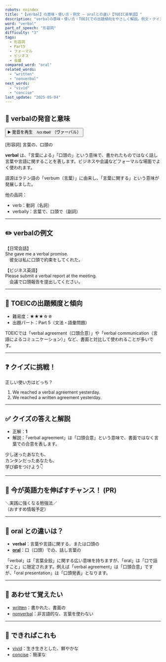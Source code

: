 ```yaml
---
robots: noindex
title: "【verbal】の意味・使い方・例文 ― oralとの違い【TOEIC英単語】"
description: "verbalの意味・使い方・TOEICでの出題傾向をやさしく解説。例文・クイズ付きでoralとの違いもわかりやすく学べます。"
word: "verbal"
part_of_speech: "形容詞"
difficulty: "3"
tags:
  - 形容詞
  - Part5
  - フォーマル
  - ビジネス
  - 会議
compared_word: "oral"
related_words:
  - "written"
  - "nonverbal"
next_words:
  - "vivid"
  - "concise"
last_update: "2025-05-04"
---
```


## 🔰 verbalの発音と意味

<button class="play-audio" onclick="playTTS('verbal')">
  <span class="play-audio-main">
    ▶️ 発音を再生　/vɜːrbəl/
  </span>
  <span class="play-audio-sub">
    （ヴァーバル）
  </span>
</button>

[形容詞] 言葉の、口頭の

**verbal** は、「言葉による」「口頭の」という意味で、書かれたものではなく話し言葉や言語に関することを表します。ビジネスや会議などフォーマルな場面でよく使われます。

語源はラテン語の「verbum（言葉）」に由来し、「言葉に関する」という意味が発展しました。

他の品詞：  
- verb：動詞（名詞）
- verbally：言葉で、口頭で（副詞）

---

## ✏️ verbalの例文

【日常会話】  
She gave me a verbal promise.  
　彼女は私に口頭で約束をしてくれた。

【ビジネス英語】  
Please submit a verbal report at the meeting.  
　会議で口頭報告を提出してください。

---

## 🎯 TOEICの出題頻度と傾向

- 難易度：★★★☆☆
- 出題パート：Part 5（文法・語彙問題）

TOEICでは「verbal agreement（口頭合意）」や「verbal communication（言語によるコミュニケーション）」など、書面と対比して使われることが多いです。

---

## ❓ クイズに挑戦！

正しい使い方はどっち？

1. We reached a verbal agreement yesterday.  
2. We reached a written agreement yesterday.

---

## ✅ クイズの答えと解説

- 正解：**1**
- 解説：「verbal agreement」は「口頭合意」という意味で、書面ではなく言葉での合意を表します。

少し迷ったあなたも、  
カンタンだったあなたも、  
学び癖をつけよう👇️

---

## 🚀 今が英語力を伸ばすチャンス！ (PR)

<div class="info-center">
＼実践に強くなる勉強法／<br>  
（おすすめ情報予定）
</div>

---

## 🤔  oral との違いは？

- **verbal**：言葉や言語に関する、または口頭の
- **[oral](/word/oral)**：口（口頭）での、話し言葉の

「verbal」は「言葉全般」に関する広い意味を持ちますが、「oral」は「口で話すこと」に限定されます。例えば「verbal agreement」は「口頭合意」ですが、「oral presentation」は「口頭発表」となります。

---

## 🧩 あわせて覚えたい

- [written](/word/written)：書かれた、書面の
- [nonverbal](/word/nonverbal)：非言語的な、言葉を使わない

---

## 📖 できればこれも

- [vivid](/word/vivid)：生き生きとした、鮮やかな
- [concise](/word/concise)：簡潔な

<!-- cvid: aid28_bid46 -->
